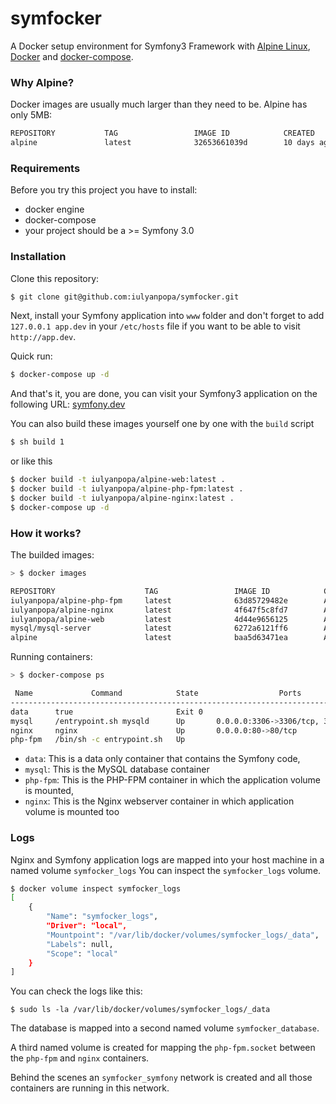 symfocker
==============

A Docker setup environment for Symfony3 Framework with [Alpine Linux](https://github.com/gliderlabs/docker-alpine), 
[Docker](https://docs.docker.com/) and [docker-compose](https://docs.docker.com/compose/install/).

### Why Alpine?

Docker images are usually much larger than they need to be. Alpine has only 5MB:

```bash
REPOSITORY           TAG                 IMAGE ID            CREATED             VIRTUAL SIZE
alpine               latest              32653661039d        10 days ago         5.253 MB
```
### Requirements

Before you try this project you have to install:
- docker engine
- docker-compose
- your project should be a >= Symfony 3.0

### Installation

Clone this repository:

```bash
$ git clone git@github.com:iulyanpopa/symfocker.git
```

Next, install your Symfony application into `www` folder and don't forget to add `127.0.0.1 app.dev` 
in your `/etc/hosts` file if you want to be able to visit `http://app.dev`.

Quick run:

```sh
$ docker-compose up -d
```
And that's it, you are done, you can visit your Symfony3 application on the following URL: [symfony.dev](http://symfony.dev)


You can also build these images yourself one by one with the `build` script

```sh
$ sh build 1
```

or like this

```sh
$ docker build -t iulyanpopa/alpine-web:latest .
$ docker build -t iulyanpopa/alpine-php-fpm:latest .
$ docker build -t iulyanpopa/alpine-nginx:latest .
$ docker-compose up -d
```

### How it works?

The builded images:

```sh
> $ docker images

REPOSITORY                    TAG                 IMAGE ID            CREATED             SIZE
iulyanpopa/alpine-php-fpm     latest              63d85729482e        About an hour ago   99.79 MB
iulyanpopa/alpine-nginx       latest              4f647f5c8fd7        About an hour ago   6.889 MB
iulyanpopa/alpine-web         latest              4d44e9656125        About an hour ago   4.808 MB
mysql/mysql-server            latest              6272a6121ff6        About an hour ago   316.2 MB
alpine                        latest              baa5d63471ea        About an hour ago   4.803 MB
```

Running containers:

```sh
> $ docker-compose ps

 Name             Command            State                  Ports               
-------------------------------------------------------------------------------
data      true                       Exit 0                                     
mysql     /entrypoint.sh mysqld      Up       0.0.0.0:3306->3306/tcp, 33060/tcp 
nginx     nginx                      Up       0.0.0.0:80->80/tcp                
php-fpm   /bin/sh -c entrypoint.sh   Up               
```

* `data`: This is a data only container that contains the Symfony code,
* `mysql`: This is the MySQL database container
* `php-fpm`: This is the PHP-FPM container in which the application volume is mounted,
* `nginx`: This is the Nginx webserver container in which application volume is mounted too

### Logs

Nginx and Symfony application logs are mapped into your host machine in a named volume `symfocker_logs`
You can inspect the `symfocker_logs` volume.

```sh
$ docker volume inspect symfocker_logs
[
    {
        "Name": "symfocker_logs",
        "Driver": "local",
        "Mountpoint": "/var/lib/docker/volumes/symfocker_logs/_data",
        "Labels": null,
        "Scope": "local"
    }
]
```

You can check the logs like this:

```
$ sudo ls -la /var/lib/docker/volumes/symfocker_logs/_data
```

The database is mapped into a second named volume `symfocker_database`.

A third named volume is created for mapping the `php-fpm.socket` between the `php-fpm` and `nginx` containers.

Behind the scenes an `symfocker_symfony` network is created and all those containers are running in this network.


